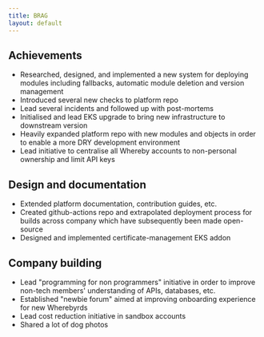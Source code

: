 ```yaml
---
title: BRAG
layout: default
---
```


Achievements
------------

*   Researched, designed, and implemented a new system for deploying modules including fallbacks, automatic module deletion and version management
*   Introduced several new checks to platform repo
*   Lead several incidents and followed up with post-mortems
*   Initialised and lead EKS upgrade to bring new infrastructure to downstream version
*   Heavily expanded platform repo with new modules and objects in order to enable a more DRY development environment
*   Lead initiative to centralise all Whereby accounts to non-personal ownership and limit API keys

Design and documentation
------------------------

*   Extended platform documentation, contribution guides, etc.
*   Created github-actions repo and extrapolated deployment process for builds across company which have subsequently been made open-source
*   Designed and implemented certificate-management EKS addon

Company building
----------------

*   Lead "programming for non programmers" initiative in order to improve non-tech members' understanding of APIs, databases, etc.
*   Established "newbie forum" aimed at improving onboarding experience for new Wherebyrds
*   Lead cost reduction initiative in sandbox accounts
*   Shared a lot of dog photos
